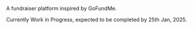 A fundraiser platform inspired by GoFundMe. 

Currently Work in Progress, expected to be completed by 25th Jan, 2025.

